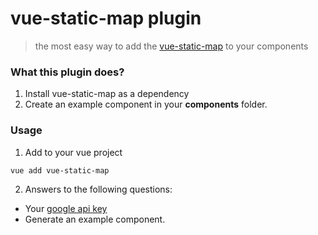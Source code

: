 # vue-static-map plugin

> the most easy way to add the [vue-static-map](https://github.com/eperedo/vue-static-map) to your components

### What this plugin does?

1. Install vue-static-map as a dependency
2. Create an example component in your **components** folder.

### Usage

1. Add to your vue project

```bash
vue add vue-static-map
```

2. Answers to the following questions:

- Your [google api key](https://developers.google.com/maps/documentation/maps-static/intro)
- Generate an example component.
